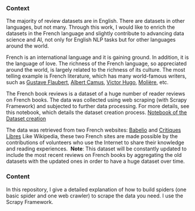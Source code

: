 ### Context
The majority of review datasets are in English. There are datasets in other languages, but not many. Through this work, I would like to enrich the datasets in the French language and slightly contribute to advancing data science and AI, not only for English NLP tasks but for other languages around the world.

French is an international language and it is gaining ground. In addition, it is the language of love. The richness of the French language, so appreciated around the world, is largely related to the richness of its culture. The most telling example is French literature, which has many world-famous writers, such as [Gustave Flaubert](https://en.wikipedia.org/wiki/Gustave_Flaubert), [Albert Camus](https://en.wikipedia.org/wiki/Albert_Camus), [Victor Hugo](https://en.wikipedia.org/wiki/Victor_Hugo),  [Molière](https://en.wikipedia.org/wiki/Moli%C3%A8re), etc.

The French book reviews is a dataset of a huge number of reader reviews on French books. The data was collected using web scraping (with Scrapy Framework) and subjected to further data processing. For more details, see this notebook, which details the dataset creation process. [Notebook of the Dataset creation](https://www.kaggle.com/abireltaief/scrapyproject-a-to-z-dataset-book-reviews)

The data was retrieved from two French websites: [Babelio](https://www.babelio.com/) and [Critiques Libres](http://www.critiqueslibres.com/)
Like Wikipedia, these two French sites are made possible by the contributions of volunteers who use the Internet to share their knowledge and reading experiences.&nbsp;
**Note**: This dataset will be constantly updated to include the most recent reviews on French books by aggregating the old datasets with the updated ones in order to have a huge dataset over time.

### Content
In this repository, I give a detailed explanation of how to build spiders (one basic spider and one web crawler) to scrape the data you need.
I use the Scrapy Framework.

